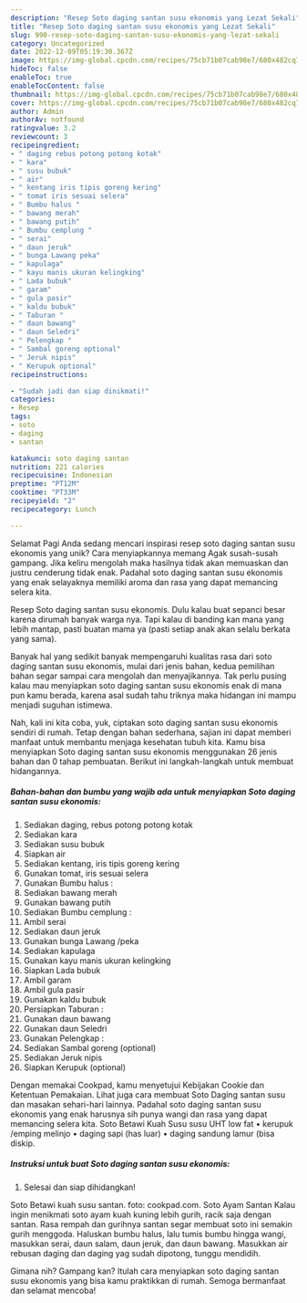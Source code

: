 ```yaml
---
description: "Resep Soto daging santan susu ekonomis yang Lezat Sekali"
title: "Resep Soto daging santan susu ekonomis yang Lezat Sekali"
slug: 990-resep-soto-daging-santan-susu-ekonomis-yang-lezat-sekali
category: Uncategorized
date: 2022-12-09T05:19:30.367Z
image: https://img-global.cpcdn.com/recipes/75cb71b07cab98e7/680x482cq70/soto-daging-santan-susu-ekonomis-foto-resep-utama.jpg
hideToc: false
enableToc: true
enableTocContent: false
thumbnail: https://img-global.cpcdn.com/recipes/75cb71b07cab98e7/680x482cq70/soto-daging-santan-susu-ekonomis-foto-resep-utama.jpg
cover: https://img-global.cpcdn.com/recipes/75cb71b07cab98e7/680x482cq70/soto-daging-santan-susu-ekonomis-foto-resep-utama.jpg
author: Admin
authorAv: notfound
ratingvalue: 3.2
reviewcount: 3
recipeingredient:
- " daging rebus potong potong kotak"
- " kara"
- " susu bubuk"
- " air"
- " kentang iris tipis goreng kering"
- " tomat iris sesuai selera"
- " Bumbu halus "
- " bawang merah"
- " bawang putih"
- " Bumbu cemplung "
- " serai"
- " daun jeruk"
- " bunga Lawang peka"
- " kapulaga"
- " kayu manis ukuran kelingking"
- " Lada bubuk"
- " garam"
- " gula pasir"
- " kaldu bubuk"
- " Taburan "
- " daun bawang"
- " daun Seledri"
- " Pelengkap "
- " Sambal goreng optional"
- " Jeruk nipis"
- " Kerupuk optional"
recipeinstructions:

- "Sudah jadi dan siap dinikmati!"
categories:
- Resep
tags:
- soto
- daging
- santan

katakunci: soto daging santan 
nutrition: 221 calories
recipecuisine: Indonesian
preptime: "PT12M"
cooktime: "PT33M"
recipeyield: "2"
recipecategory: Lunch

---
```



Selamat Pagi Anda sedang mencari inspirasi resep soto daging santan susu ekonomis yang unik? Cara menyiapkannya memang Agak susah-susah gampang. Jika keliru mengolah maka hasilnya tidak akan memuaskan dan justru cenderung tidak enak. Padahal soto daging santan susu ekonomis yang enak selayaknya memiliki aroma dan rasa yang dapat memancing selera kita.


Resep Soto daging santan susu ekonomis. Dulu kalau buat sepanci besar karena dirumah banyak warga nya. Tapi kalau di banding kan mana yang lebih mantap, pasti buatan mama ya (pasti setiap anak akan selalu berkata yang sama).

Banyak hal yang sedikit banyak mempengaruhi kualitas rasa dari soto daging santan susu ekonomis, mulai dari jenis bahan, kedua pemilihan bahan segar sampai cara mengolah dan menyajikannya. Tak perlu pusing kalau mau menyiapkan soto daging santan susu ekonomis enak di mana pun kamu berada, karena asal sudah tahu triknya maka hidangan ini mampu menjadi suguhan istimewa.


Nah, kali ini kita coba, yuk, ciptakan soto daging santan susu ekonomis sendiri di rumah. Tetap dengan bahan sederhana, sajian ini dapat memberi manfaat untuk membantu menjaga kesehatan tubuh kita. Kamu bisa menyiapkan Soto daging santan susu ekonomis menggunakan 26 jenis bahan dan 0 tahap pembuatan. Berikut ini langkah-langkah untuk membuat hidangannya.

<!--inarticleads1-->

##### Bahan-bahan dan bumbu yang wajib ada untuk menyiapkan Soto daging santan susu ekonomis:

1. Sediakan  daging, rebus potong potong kotak
1. Sediakan  kara
1. Sediakan  susu bubuk
1. Siapkan  air
1. Sediakan  kentang, iris tipis goreng kering
1. Gunakan  tomat, iris sesuai selera
1. Gunakan  Bumbu halus :
1. Sediakan  bawang merah
1. Gunakan  bawang putih
1. Sediakan  Bumbu cemplung :
1. Ambil  serai
1. Sediakan  daun jeruk
1. Gunakan  bunga Lawang /peka
1. Sediakan  kapulaga
1. Gunakan  kayu manis ukuran kelingking
1. Siapkan  Lada bubuk
1. Ambil  garam
1. Ambil  gula pasir
1. Gunakan  kaldu bubuk
1. Persiapkan  Taburan :
1. Gunakan  daun bawang
1. Gunakan  daun Seledri
1. Gunakan  Pelengkap :
1. Sediakan  Sambal goreng (optional)
1. Sediakan  Jeruk nipis
1. Siapkan  Kerupuk (optional)


Dengan memakai Cookpad, kamu menyetujui Kebijakan Cookie dan Ketentuan Pemakaian. Lihat juga cara membuat Soto Daging santan susu dan masakan sehari-hari lainnya. Padahal soto daging santan susu ekonomis yang enak harusnya sih punya wangi dan rasa yang dapat memancing selera kita. Soto Betawi Kuah Susu susu UHT low fat • kerupuk /emping melinjo • daging sapi (has luar) • daging sandung lamur (bisa diskip. 

<!--inarticleads2-->

##### Instruksi untuk buat Soto daging santan susu ekonomis:


1. Selesai dan siap dihidangkan!

Soto Betawi kuah susu santan. foto: cookpad.com. Soto Ayam Santan Kalau ingin menikmati soto ayam kuah kuning lebih gurih, racik saja dengan santan. Rasa rempah dan gurihnya santan segar membuat soto ini semakin gurih menggoda. Haluskan bumbu halus, lalu tumis bumbu hingga wangi, masukkan serai, daun salam, daun jeruk, dan daun bawang. Masukkan air rebusan daging dan daging yag sudah dipotong, tunggu mendidih. 

Gimana nih? Gampang kan? Itulah cara menyiapkan soto daging santan susu ekonomis yang bisa kamu praktikkan di rumah. Semoga bermanfaat dan selamat mencoba!
